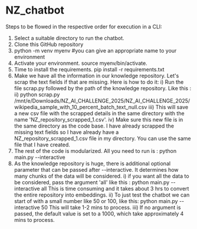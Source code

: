 # NZ_chatbot

Steps to be flowed in the respective order for execution in a CLI:
1. Select a suitable directory to run the chatbot.
2. Clone this GitHub repository
3. python -m venv myenv  #you can give an appropriate name to your environment
4. Activate your environment. source myenv/bin/activate.
5. Time to install the requirements. pip install -r requirements.txt
6. Make we have all the information in our knowledge repository. Let's scrap the text fields if that are missing. Here is how to do it:
     i) Run the file scrap.py followed by the path of the knowledge repository. Like this :
    ii) python scrap.py /mnt/e/Downloads/NZ_AI_CHALLENGE_2025/NZ_AI_CHALLENGE_2025/wikipedia_sample_with_10_percent_batch_text_null.csv
   iii) This will save a new csv file with the scrapped details in the same directory with the name 'NZ_repository_scrapped_1.csv'.
    iv) Make sure this new file is in the same directory as the code base. I have already scrapped the missing text fields so I have already have a NZ_repository_scrapped_1.csv file in my directory.
        You can use the same file that I have created.
7. The rest of the code is modularized. All you need to run is : python main.py --interactive
8. As the knowledge repository is huge, there is additional optional parameter that can be passed after --interactive. It determines how many chunks of the data will be considered.
     i) if you want all the data to be considered, pass the argument 'all' like this : python main.py --interactive all
        This is time consuming and it takes about 3 hrs to convert the entire repository into embeddings.
    ii) To just test the chatbot we can start of with a small number like 50 or 100, like this:  python main.py --interactive 50
        This will take 1-2 mins to process.
   iii) If no argument is passed, the default value is set to a 1000, which take approximately 4 mins to process.

